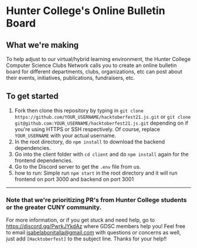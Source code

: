 # Hunter College's Online Bulletin Board

## What we're making

To help adjust to our virtual/hybrid learning environment, the Hunter College Computer Science Clubs Network calls you to create an online bulletin board for different departments, clubs, organizations, etc can post about their events, initiatives, publications, fundraisers, etc. 

## To get started

1. Fork then clone this repository by typing in `git clone https://github.com/YOUR_USERNAME/hacktoberfest21.js.git` or `git clone git@github.com:YOUR_USERNAME/hacktoberfest21.js.git` depending on if you're using HTTPS or SSH respectively. Of course, replace `YOUR_USERNAME` with your actual username.
2. In the root directory, do `npm install` to download the backend dependencies.
3. Go into the client folder with `cd client` and do `npm install` again for the frontend dependencies. 
4. Go to the Discord server to get the `.env` file from us.
5. how to run: Simple run `npm start` in the root directory and it will run frontend on port 3000 and backend on port 3001

---

### Note that we're prioritizing PR's from Hunter College students or the greater CUNY community.
For more information, or if you get stuck and need help, go to https://discord.gg/PwrkJYkdAz where GDSC members help you! Feel free to email isabelabonitalla@gmail.com with questions or concerns as well, just add `[Hacktoberfest]` to the subject line. Thanks for your help!!

